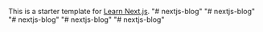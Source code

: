 This is a starter template for [Learn Next.js](https://nextjs.org/learn).
"# nextjs-blog" 
"# nextjs-blog" 
"# nextjs-blog" 
"# nextjs-blog" 
"# nextjs-blog" 
